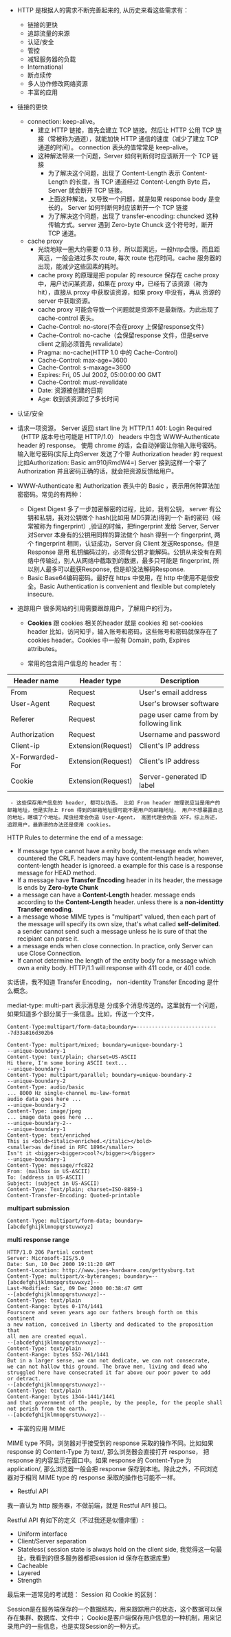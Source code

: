 
- HTTP 是根据人的需求不断完善起来的, 从历史来看这些需求有：
     - 链接的更快
     - 追踪流量的来源
     - 认证/安全
     - 管控
     - 减轻服务器的负载
     - International
     - 断点续传
     - 多人协作修改网络资源
     - 丰富的应用

- 链接的更快
     - connection: keep-alive。
          - 建立 HTTP 链接，首先会建立 TCP 链接。然后让 HTTP 公用 TCP 链接（常被称为通道），就能加快 HTTP 通信的速度（减少了建立 TCP 通道的时间）。 connection 表头的值常常是 keep-alive。
          - 这种解法带来一个问题，Server 如何判断何时应该断开一个 TCP 链接
              - 为了解决这个问题，出现了 Content-Length 表示 Content-Length 的长度，当 TCP 通道经过 Content-Length Byte 后，Server 就会断开 TCP 链接。
              - 上面这种解法，又导致一个问题，就是如果 response body 是变长的， Server 如何判断何时应该断开一个 TCP 链接
              - 为了解决这个问题，出现了 transfer-encoding: chuncked 这种传输方式。server 遇到 Zero-byte Chunck 这个符号时，断开 TCP 通道。
     - cache proxy
         - 光绕地球一圈大约需要 0.13 秒，所以距离远，一般http会慢。而且距离远，一般会进过多次 route, 每次 route 也花时间。cache 服务器的出现，能减少这些因素的耗时。
         - cache proxy 的原理是把 popular 的 resource 保存在 cache proxy 中，用户访问某资源，如果在 proxy 中，已经有了该资源（称为 hit），直接从 proxy 中获取该资源，如果 proxy 中没有，再从 资源的 server 中获取资源。
         - cache proxy 可能会导致一个问题就是资源不是最新版。为此出现了 cache-control 表头。
         - Cache-Control: no-store(不会在proxy 上保留response文件)
         - Cache-Control: no-cache（会保留response 文件，但是serve client 之前必须首先 revalidate）
         - Pragma: no-cache(HTTP 1.0 中的 Cache-Control)
         - Cache-Control: max-age=3600
         - Cache-Control: s-maxage=3600
         - Expires: Fri, 05 Jul 2002, 05:00:00:00 GMT
         - Cache-Control: must-revalidate
         - Date: 资源被创建的日期
         - Age: 收到该资源过了多长时间



- 认证/安全

 - 请求一项资源， Server 返回 start line 为
HTTP/1.1 401: Login Required（HTTP 版本号也可能是 HTTP/1.0）
headers 中包含 WWW-Authenticate header 的 response。
使用 chrome 的话，会自动弹窗让你输入账号密码。
输入账号密码(实际上向Server 发送了个带 Authorization header 的 request 比如Authorization: Basic am910jRmdW4=)
Server 接到这样一个带了 Authorization 并且密码正确的话，就会把资源反馈给用户。
 - WWW-Authenticate 和 Authorization 表头中的 Basic ，表示用何种算法加密密码。常见的有两种：
     - Digest Digest 多了一步加密解密的过程，比如，我有公钥， server 有公钥和私钥，我对公钥做个 hash(比如用 MD5算法)得到一个 新的密码（经常被称为 fingerprint）,验证的时候，把fingerprint 发给 Server, Server 对Server 本身有的公钥用同样的算法做个 hash 得到一个 fingerprint, 两个 fingerprint 相同，认证成功，Server 向 Client 发送Response。但是Response 是用 私钥编码过的，必须有公钥才能解码。公钥从来没有在网络中传输过，别人从网络中截取到的数据，最多只可能是 fingerprint, 所以别人最多可以截获Response, 但是却没法解码Response.
     - Basic  Base64编码密码。最好在 https 中使用，在 http 中使用不是很安全。Basic Authentication is convenient and flexible but completely insecure.




- 追踪用户
很多网站的引用需要跟踪用户，了解用户的行为。

     -  **Cookies** 跟 cookies 相关的header 就是 cookies 和 set-cookies header
比如，访问知乎，输入账号和密码，这些账号和密码就保存在了 cookies header。Cookies 中一般有 Domain, path, Expires attributes。

     - 常用的包含用户信息的 header 有：

|Header name|Header type|Description|
|-----------|-----------|-----------|
|From|Request|User's email address|
|User-Agent|Request|User's browser software|
|Referer|Request|page user came from by following link|
|Authorization|Request|Username and password|
|Client-ip|Extension(Request)|Client's IP address|
|X-Forwarded-For|Extension(Request)|Client's IP address|
|Cookie|Extension(Request)|Server-generated ID label|

     - 这些保存用户信息的 header, 都可以伪造。 比如 From header 按理说应当是用户的邮箱地址，但是实际上 From 得到的邮箱地址很可能不是用户的邮箱地址， 用户不想暴露自己的地址，瞎填了个地址。爬虫经常会伪造 User-Agent， 高匿代理会伪造 XFF。综上所述，追踪用户，最靠谱的办法还是使用 cookies。

HTTP Rules to determine the end of a message:

-  If message type cannot have a enity body, the message ends when countered the CRLF. headers may have  content-length header, however, content-length header is ignoreed. a example for this case is a response message for HEAD method.
-  If a message have **Transfer Encoding** header in its header, the message is ends by **Zero-byte Chunk**
-  a message can have a **Content-Length** header. message ends according to the **Content-Length** header. unless there is a **non-identitty Transfer encoding**.
-  a message whose MIME types is "multipart" valued, then each part of the message will specify its own size, that's what called **self-delimited**. a sender cannot send such a message unless he is sure of that the recipiant can parse it.
-  a message ends when close connection. In practice, only Server can use Close Connection.
-  If cannot determine the length of the entity body for a message which own a enity body. HTTP/1.1 will response with 411 code, or 401 code.

实话讲，我不知道 Transfer Encoding， non-identity Transfer Encoding 是什么概念。




mediat-type: multi-part 表示消息是 分成多个消息传送的。这里就有一个问题，如果知道多个部分属于一条信息。比如，传送一个文件，

```bashshell
Content-Type:multipart/form-data;boundary=---------------------------7d33a816d302b6
```

```bashshell
Content-Type: multipart/mixed; boundary=unique-boundary-1
--unique-boundary-1
Content-type: text/plain; charset=US-ASCII
Hi there, I'm some boring ASCII text...
--unique-boundary-1
Content-Type: multipart/parallel; boundary=unique-boundary-2
--unique-boundary-2
Content-Type: audio/basic
... 8000 Hz single-channel mu-law-format
audio data goes here ...
--unique-boundary-2
Content-Type: image/jpeg
... image data goes here ...
--unique-boundary-2--
--unique-boundary-1
Content-type: text/enriched
This is <bold><italic>enriched.</italic></bold>
<smaller>as defined in RFC 1896</smaller>
Isn't it <bigger><bigger>cool?</bigger></bigger>
--unique-boundary-1
Content-Type: message/rfc822
From: (mailbox in US-ASCII)
To: (address in US-ASCII)
Subject: (subject in US-ASCII)
Content-Type: Text/plain; charset=ISO-8859-1
Content-Transfer-Encoding: Quoted-printable
```

**multipart submission**
```bashshell
Content-Type: multipart/form-data; boundary=[abcdefghijklmnopqrstuvwxyz]

```

**multi response range**
```bashshell
HTTP/1.0 206 Partial content
Server: Microsoft-IIS/5.0
Date: Sun, 10 Dec 2000 19:11:20 GMT
Content-Location: http://www.joes-hardware.com/gettysburg.txt
Content-Type: multipart/x-byteranges; boundary=--[abcdefghijklmnopqrstuvwxyz]--
Last-Modified: Sat, 09 Dec 2000 00:38:47 GMT
--[abcdefghijklmnopqrstuvwxyz]--
Content-Type: text/plain
Content-Range: bytes 0-174/1441
Fourscore and seven years ago our fathers brough forth on this continent
a new nation, conceived in liberty and dedicated to the proposition that
all men are created equal.
--[abcdefghijklmnopqrstuvwxyz]--
Content-Type: text/plain
Content-Range: bytes 552-761/1441
But in a larger sense, we can not dedicate, we can not consecrate,
we can not hallow this ground. The brave men, living and dead who
struggled here have consecrated it far above our poor power to add
or detract.
--[abcdefghijklmnopqrstuvwxyz]--
Content-Type: text/plain
Content-Range: bytes 1344-1441/1441
and that government of the people, by the people, for the people shall
not perish from the earth.
--[abcdefghijklmnopqrstuvwxyz]--
```


- 丰富的应用 MIME

MIME type 不同，浏览器对于接受到的 response 采取的操作不同。比如如果 response 的 Content-Type 为 text/, 那么浏览器会直接打开 response， 把 response 的内容显示在窗口中。如果 response 的 Content-Type 为 application/, 那么浏览器一般会把 response 保存到本地。除此之外，不同浏览器对于相同 MIME type 的 response 采取的操作也可能不一样。


- Restful API

我一直认为 http 服务器，不做前端，就是 Restful API 接口。

Restful API 有如下的定义（不过我还是似懂非懂）:

- Uniform interface
- Client/Server separation
- Stateless( session state is always hold on the client side, 我觉得这一句最扯，我看到的很多服务器都把session id 保存在数据库里)
- Cacheable
- Layered
- Strength

最后来一道常见的考试题： Session 和 Cookie 的区别：

Session是在服务端保存的一个数据结构，用来跟踪用户的状态，这个数据可以保存在集群、数据库、文件中；
Cookie是客户端保存用户信息的一种机制，用来记录用户的一些信息，也是实现Session的一种方式。